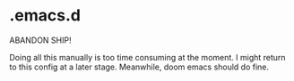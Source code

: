 # .emacs.d
ABANDON SHIP!

Doing all this manually is too time consuming at the moment. I might return to this config at a later stage. Meanwhile,
doom emacs should do fine.
